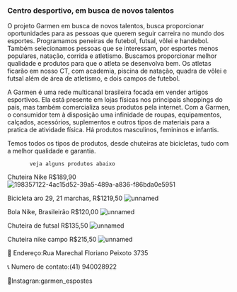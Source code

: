 ### Centro desportivo, em busca de novos talentos


O projeto Garmen em busca de novos talentos, busca proporcionar oportunidades para as pessoas que querem seguir carreira no mundo dos esportes. Programamos peneiras de futebol, futsal, vôlei e handebol. Também selecionamos pessoas que se interessam, por esportes menos populares, natação, corrida e atletismo. Buscamos proporcionar melhor qualidade e produtos para que o atleta se desenvolva bem. Os atletas ficarão em nosso CT, com academia, piscina de natação, quadra de vôlei e futsal além de área de atletismo, e dois campos de futebol.

A Garmen é uma rede multicanal brasileira focada em vender artigos esportivos. Ela está presente em lojas físicas nos principais shoppings do país, mas também comercializa seus produtos pela internet. Com a Garmen, o consumidor tem à disposição uma infinidade de roupas, equipamentos, calçados, acessórios, suplementos e outros tipos de materiais para a pratica de atividade física. Há produtos masculinos, femininos e infantis.

Temos todos os tipos de produtos, desde chuteiras ate bicicletas, tudo com a melhor qualidade e garantia.


           veja alguns produtos abaixo

           
           
           
   Chuteira Nike R$189,90        
   ![198357122-4ac15d52-39a5-489a-a836-f86bda0e5951](https://user-images.githubusercontent.com/113623350/205109313-61d594cb-ad5f-4f19-8ddd-06ee17be5de2.png)


Bicicleta aro 29, 21 marchas, R$1219,50
![unnamed](https://user-images.githubusercontent.com/113623350/205109482-6774029d-bc44-41f8-a5f0-082194118359.png)

Bola Nike, Brasileirão R$120,00
![unnamed](https://user-images.githubusercontent.com/113623350/205109545-f922edcd-f253-4bda-8e21-df0f20d4c3e7.png)

Chuteira de futsal R$135,50
![unnamed](https://user-images.githubusercontent.com/113623350/205109662-813499a7-876f-49d6-b399-5000524981b0.png)

Chuteira nike campo R$215,50
![unnamed](https://user-images.githubusercontent.com/113623350/205109698-89d5cbf6-b990-4f81-ad5d-7b927522cdf0.png)



🏢 Endereço:Rua Marechal Floriano Peixoto 3735

📞 Numero de contato:(41) 940028922

📱Instagran:garmen_espostes
